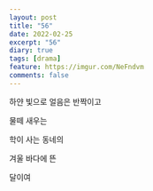 ```yaml
---
layout: post
title: "56"
date: 2022-02-25
excerpt: "56"
diary: true
tags: [drama]
feature: https://imgur.com/NeFndvm
comments: false
---
```



하얀 빛으로 얼음은 반짝이고

물떼 새우는

학이 사는 동네의

겨울 바다에 뜬

달이여

